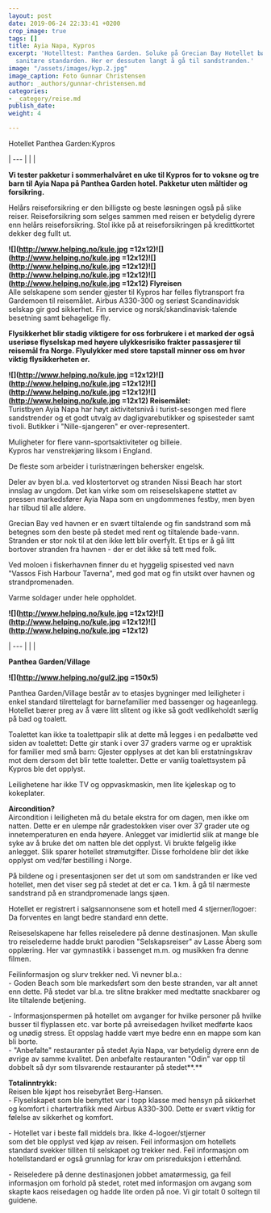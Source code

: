 ```yaml
---
layout: post
date: 2019-06-24 22:33:41 +0200
crop_image: true
tags: []
title: Ayia Napa, Kypros
excerpt: 'Hotelltest: Panthea Garden. Soluke på Grecian Bay Hotellet bør heve den
  sanitære standarden. Her er dessuten langt å gå til sandstranden.'
image: "/assets/images/kyp.2.jpg"
image_caption: Foto Gunnar Christensen
author: _authors/gunnar-christensen.md
categories:
- _category/reise.md
publish_date: 
weight: 4

---
```

Hotellet Panthea Garden:Kypros

| --- |
|  |

**Vi tester pakketur i sommerhalvåret en uke til Kypros for to voksne og tre barn til Ayia Napa på Panthea Garden hotel. Pakketur uten måltider og forsikring.**

Helårs reiseforsikring er den billigste og beste løsningen også på slike reiser. Reiseforsikring som selges sammen med reisen er betydelig dyrere enn helårs reiseforsikring. Stol ikke på at reiseforsikringen på kredittkortet dekker deg fullt ut.

**![](http://www.helping.no/kule.jpg =12x12)![](http://www.helping.no/kule.jpg =12x12)![](http://www.helping.no/kule.jpg =12x12)![](http://www.helping.no/kule.jpg =12x12)![](http://www.helping.no/kule.jpg =12x12) Flyreisen**  
Alle selskapene som sender gjester til Kypros har felles flytransport fra Gardemoen til reisemålet. Airbus A330-300 og seriøst Scandinavidsk selskap gir god sikkerhet. Fin service og norsk/skandinavisk-talende besetning samt behagelige fly.

**Flysikkerhet blir stadig viktigere for oss forbrukere i et marked der også useriøse flyselskap med høyere ulykkesrisiko frakter passasjerer til reisemål fra Norge. Flyulykker med store tapstall minner oss om hvor viktig flysikkerheten er.**

**![](http://www.helping.no/kule.jpg =12x12)![](http://www.helping.no/kule.jpg =12x12)![](http://www.helping.no/kule.jpg =12x12)![](http://www.helping.no/kule.jpg =12x12) Reisemålet:**   
Turistbyen Ayia Napa har høyt aktivitetsnivå i turist-sesongen med flere sandstrender og et godt utvalg av dagligvarebutikker og spisesteder samt tivoli. Butikker i "Nille-sjangeren" er over-representert.  
  
Muligheter for flere vann-sportsaktiviteter og billeie.  
Kypros har venstrekjøring liksom i England.  
  
De fleste som arbeider i turistnæringen behersker engelsk.  
  
Deler av byen bl.a. ved klostertorvet og stranden Nissi Beach har stort innslag av ungdom. Det kan virke som om reiseselskapene støttet av pressen markedsfører Ayia Napa som en ungdommenes festby, men byen har tilbud til alle aldere.  
  
Grecian Bay ved havnen er en svært tiltalende og fin sandstrand som må betegnes som den beste på stedet med rent og tiltalende bade-vann. Stranden er stor nok til at den ikke lett blir overfylt. Et tips er å gå litt bortover stranden fra havnen - der er det ikke så tett med folk.  
  
Ved moloen i fiskerhavnen finner du et hyggelig spisested ved navn "Vassos Fish Harbour Taverna", med god mat og fin utsikt over havnen og strandpromenaden.

Varme soldager under hele oppholdet.

**![](http://www.helping.no/kule.jpg =12x12)![](http://www.helping.no/kule.jpg =12x12)![](http://www.helping.no/kule.jpg =12x12)**

| --- |
|  |

**Panthea Garden/Village**

**![](http://www.helping.no/gul2.jpg =150x5)**  
  
Panthea Garden/Village består av to etasjes bygninger med leiligheter i enkel standard tilrettelagt for barnefamilier med bassenger og hageanlegg. Hotellet bærer preg av å være litt slitent og ikke så godt vedlikeholdt særlig på bad og toalett.  
  
Toalettet kan ikke ta toalettpapir slik at dette må legges i en pedalbøtte ved siden av toalettet: Dette gir stank i over 37 graders varme og er upraktisk for familier med små barn: Gjester opplyses at det kan bli erstatningskrav mot dem dersom det blir tette toaletter. Dette er vanlig toalettsystem på Kypros ble det opplyst.  
  
Leilighetene har ikke TV og oppvaskmaskin, men lite kjøleskap og to kokeplater.

**Aircondition?**  
Aircondition i leiligheten må du betale ekstra for om dagen, men ikke om natten. Dette er en ulempe når gradestokken viser over 37 grader ute og innetemperaturen en enda høyere. Anlegget var imidlertid slik at mange ble syke av å bruke det om natten ble det opplyst. Vi brukte følgelig ikke anlegget. Slik sparer hotellet strømutgifter. Disse forholdene blir det ikke opplyst om ved/før bestilling i Norge.

På bildene og i presentasjonen ser det ut som om sandstranden er like ved hotellet, men det viser seg på stedet at det er ca. 1 km. å gå til nærmeste sandstrand på en strandpromenade langs sjøen.

Hotellet er registrert i salgsannonsene som et hotell med 4 stjerner/logoer: Da forventes en langt bedre standard enn dette.

Reiseselskapene har felles reiseledere på denne destinasjonen. Man skulle tro reiselederne hadde brukt parodien "Selskapsreiser" av Lasse Åberg som opplæring. Her var gymnastikk i bassenget m.m. og musikken fra denne filmen.  
  
Feilinformasjon og slurv trekker ned. Vi nevner bl.a.:  
\- Goden Beach som ble markedsført som den beste stranden, var alt annet enn dette. På stedet var bl.a. tre slitne brakker med medtatte snackbarer og lite tiltalende betjening.

\- Informasjonspermen på hotellet om avganger for hvilke personer på hvilke busser til flyplassen etc. var borte på avreisedagen hvilket medførte kaos og unødig stress. Et oppslag hadde vært mye bedre enn en mappe som kan bli borte.  
\- "Anbefalte" restauranter på stedet Ayia Napa, var betydelig dyrere enn de øvrige av samme kvalitet. Den anbefalte restauranten "Odin" var opp til dobbelt så dyr som tilsvarende restauranter på stedet**.**

**Totalinntrykk:**  
Reisen ble kjøpt hos reisebyrået Berg-Hansen.  
\- Flyselskapet som ble benyttet var i topp klasse med hensyn på sikkerhet og komfort i chartertrafikk med Airbus A330-300. Dette er svært viktig for følelse av sikkerhet og komfort.  
  
\- Hotellet var i beste fall middels bra. Ikke 4-logoer/stjerner  
som det ble opplyst ved kjøp av reisen. Feil informasjon om hotellets standard svekker tilliten til selskapet og trekker ned. Feil informasjon om hotellstandard er også grunnlag for krav om prisreduksjon i etterhånd.

\- Reiseledere på denne destinasjonen jobbet amatørmessig, ga feil informasjon om forhold på stedet, rotet med informasjon om avgang som skapte kaos reisedagen og hadde lite orden på noe. Vi gir totalt 0 soltegn til guidene.